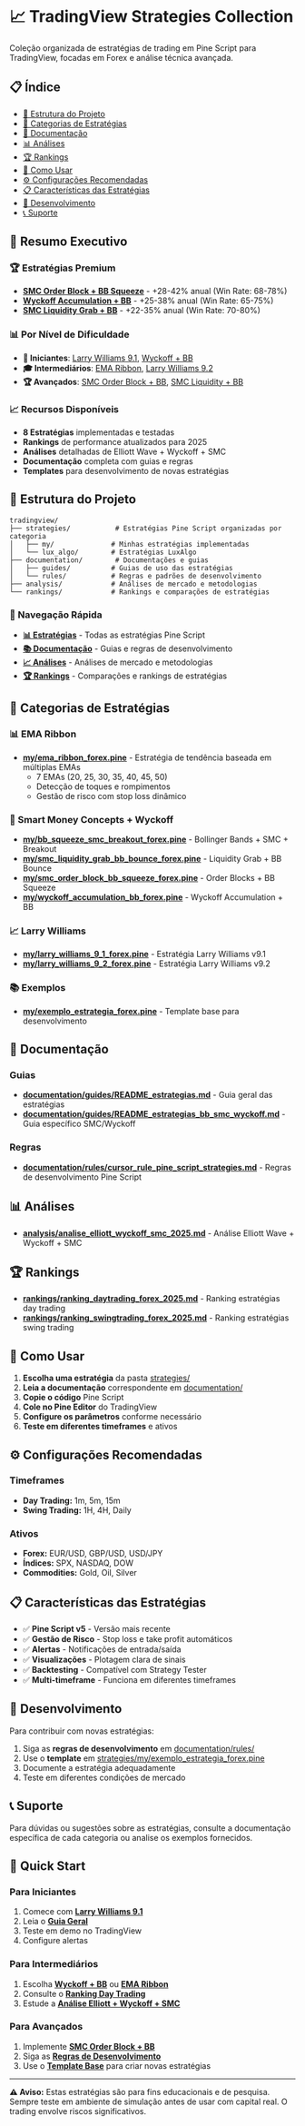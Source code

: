 # 📈 TradingView Strategies Collection

Coleção organizada de estratégias de trading em Pine Script para TradingView, focadas em Forex e análise técnica avançada.

## 📋 Índice

- [📁 Estrutura do Projeto](#-estrutura-do-projeto)
- [🎯 Categorias de Estratégias](#-categorias-de-estratégias)
- [📖 Documentação](#-documentação)
- [📊 Análises](#-análises)
- [🏆 Rankings](#-rankings)
- [🚀 Como Usar](#-como-usar)
- [⚙️ Configurações Recomendadas](#️-configurações-recomendadas)
- [📋 Características das Estratégias](#-características-das-estratégias)
- [🔧 Desenvolvimento](#-desenvolvimento)
- [📞 Suporte](#-suporte)

## 🎯 Resumo Executivo

### 🏆 Estratégias Premium
- **[SMC Order Block + BB Squeeze](strategies/my/smc_order_block_bb_squeeze_forex.pine)** - +28-42% anual (Win Rate: 68-78%)
- **[Wyckoff Accumulation + BB](strategies/my/wyckoff_accumulation_bb_forex.pine)** - +25-38% anual (Win Rate: 65-75%)
- **[SMC Liquidity Grab + BB](strategies/my/smc_liquidity_grab_bb_bounce_forex.pine)** - +22-35% anual (Win Rate: 70-80%)

### 📊 Por Nível de Dificuldade
- **👶 Iniciantes**: [Larry Williams 9.1](strategies/my/larry_williams_9_1_forex.pine), [Wyckoff + BB](strategies/my/wyckoff_accumulation_bb_forex.pine)
- **🎓 Intermediários**: [EMA Ribbon](strategies/my/ema_ribbon_forex.pine), [Larry Williams 9.2](strategies/my/larry_williams_9_2_forex.pine)
- **🏆 Avançados**: [SMC Order Block + BB](strategies/my/smc_order_block_bb_squeeze_forex.pine), [SMC Liquidity + BB](strategies/my/smc_liquidity_grab_bb_bounce_forex.pine)

### 📈 Recursos Disponíveis
- **8 Estratégias** implementadas e testadas
- **Rankings** de performance atualizados para 2025
- **Análises** detalhadas de Elliott Wave + Wyckoff + SMC
- **Documentação** completa com guias e regras
- **Templates** para desenvolvimento de novas estratégias

## 📁 Estrutura do Projeto

```
tradingview/
├── strategies/           # Estratégias Pine Script organizadas por categoria
│   ├── my/              # Minhas estratégias implementadas
│   └── lux_algo/        # Estratégias LuxAlgo
├── documentation/        # Documentações e guias
│   ├── guides/          # Guias de uso das estratégias
│   └── rules/           # Regras e padrões de desenvolvimento
├── analysis/            # Análises de mercado e metodologias
└── rankings/            # Rankings e comparações de estratégias
```

### 🔗 Navegação Rápida
- **[📊 Estratégias](strategies/)** - Todas as estratégias Pine Script
- **[📚 Documentação](documentation/)** - Guias e regras de desenvolvimento
- **[📈 Análises](analysis/)** - Análises de mercado e metodologias
- **[🏆 Rankings](rankings/)** - Comparações e rankings de estratégias

## 🎯 Categorias de Estratégias

### 📊 EMA Ribbon
- **[my/ema_ribbon_forex.pine](strategies/my/ema_ribbon_forex.pine)** - Estratégia de tendência baseada em múltiplas EMAs
  - 7 EMAs (20, 25, 30, 35, 40, 45, 50)
  - Detecção de toques e rompimentos
  - Gestão de risco com stop loss dinâmico

### 🧠 Smart Money Concepts + Wyckoff
- **[my/bb_squeeze_smc_breakout_forex.pine](strategies/my/bb_squeeze_smc_breakout_forex.pine)** - Bollinger Bands + SMC + Breakout
- **[my/smc_liquidity_grab_bb_bounce_forex.pine](strategies/my/smc_liquidity_grab_bb_bounce_forex.pine)** - Liquidity Grab + BB Bounce
- **[my/smc_order_block_bb_squeeze_forex.pine](strategies/my/smc_order_block_bb_squeeze_forex.pine)** - Order Blocks + BB Squeeze
- **[my/wyckoff_accumulation_bb_forex.pine](strategies/my/wyckoff_accumulation_bb_forex.pine)** - Wyckoff Accumulation + BB

### 📈 Larry Williams
- **[my/larry_williams_9_1_forex.pine](strategies/my/larry_williams_9_1_forex.pine)** - Estratégia Larry Williams v9.1
- **[my/larry_williams_9_2_forex.pine](strategies/my/larry_williams_9_2_forex.pine)** - Estratégia Larry Williams v9.2

### 📚 Exemplos
- **[my/exemplo_estrategia_forex.pine](strategies/my/exemplo_estrategia_forex.pine)** - Template base para desenvolvimento

## 📖 Documentação

### Guias
- **[documentation/guides/README_estrategias.md](documentation/guides/README_estrategias.md)** - Guia geral das estratégias
- **[documentation/guides/README_estrategias_bb_smc_wyckoff.md](documentation/guides/README_estrategias_bb_smc_wyckoff.md)** - Guia específico SMC/Wyckoff

### Regras
- **[documentation/rules/cursor_rule_pine_script_strategies.md](documentation/rules/cursor_rule_pine_script_strategies.md)** - Regras de desenvolvimento Pine Script

## 📊 Análises

- **[analysis/analise_elliott_wyckoff_smc_2025.md](analysis/analise_elliott_wyckoff_smc_2025.md)** - Análise Elliott Wave + Wyckoff + SMC

## 🏆 Rankings

- **[rankings/ranking_daytrading_forex_2025.md](rankings/ranking_daytrading_forex_2025.md)** - Ranking estratégias day trading
- **[rankings/ranking_swingtrading_forex_2025.md](rankings/ranking_swingtrading_forex_2025.md)** - Ranking estratégias swing trading

## 🚀 Como Usar

1. **Escolha uma estratégia** da pasta [strategies/](strategies/)
2. **Leia a documentação** correspondente em [documentation/](documentation/)
3. **Copie o código** Pine Script
4. **Cole no Pine Editor** do TradingView
5. **Configure os parâmetros** conforme necessário
6. **Teste em diferentes timeframes** e ativos

## ⚙️ Configurações Recomendadas

### Timeframes
- **Day Trading:** 1m, 5m, 15m
- **Swing Trading:** 1H, 4H, Daily

### Ativos
- **Forex:** EUR/USD, GBP/USD, USD/JPY
- **Índices:** SPX, NASDAQ, DOW
- **Commodities:** Gold, Oil, Silver

## 📋 Características das Estratégias

- ✅ **Pine Script v5** - Versão mais recente
- ✅ **Gestão de Risco** - Stop loss e take profit automáticos
- ✅ **Alertas** - Notificações de entrada/saída
- ✅ **Visualizações** - Plotagem clara de sinais
- ✅ **Backtesting** - Compatível com Strategy Tester
- ✅ **Multi-timeframe** - Funciona em diferentes timeframes

## 🔧 Desenvolvimento

Para contribuir com novas estratégias:

1. Siga as **regras de desenvolvimento** em [documentation/rules/](documentation/rules/)
2. Use o **template** em [strategies/my/exemplo_estrategia_forex.pine](strategies/my/exemplo_estrategia_forex.pine)
3. Documente a estratégia adequadamente
4. Teste em diferentes condições de mercado

## 📞 Suporte

Para dúvidas ou sugestões sobre as estratégias, consulte a documentação específica de cada categoria ou analise os exemplos fornecidos.

## 🚀 Quick Start

### Para Iniciantes
1. Comece com **[Larry Williams 9.1](strategies/my/larry_williams_9_1_forex.pine)**
2. Leia o **[Guia Geral](documentation/guides/README_estrategias.md)**
3. Teste em demo no TradingView
4. Configure alertas

### Para Intermediários
1. Escolha **[Wyckoff + BB](strategies/my/wyckoff_accumulation_bb_forex.pine)** ou **[EMA Ribbon](strategies/my/ema_ribbon_forex.pine)**
2. Consulte o **[Ranking Day Trading](rankings/ranking_daytrading_forex_2025.md)**
3. Estude a **[Análise Elliott + Wyckoff + SMC](analysis/analise_elliott_wyckoff_smc_2025.md)**

### Para Avançados
1. Implemente **[SMC Order Block + BB](strategies/my/smc_order_block_bb_squeeze_forex.pine)**
2. Siga as **[Regras de Desenvolvimento](documentation/rules/cursor_rule_pine_script_strategies.md)**
3. Use o **[Template Base](strategies/my/exemplo_estrategia_forex.pine)** para criar novas estratégias

---

**⚠️ Aviso:** Estas estratégias são para fins educacionais e de pesquisa. Sempre teste em ambiente de simulação antes de usar com capital real. O trading envolve riscos significativos.
